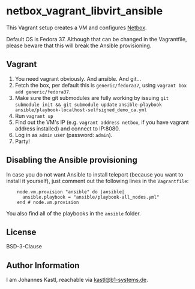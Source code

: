 # netbox_vagrant_libvirt_ansible

This Vagrant setup creates a VM and configures [Netbox](https://netbox.dev/).

Default OS is Fedora 37. Although that can be changed in the Vagrantfile, please
beware that this will break the Ansible provisioning.

## Vagrant

1. You need vagrant obviously. And ansible. And git...
1. Fetch the box, per default this is `generic/fedora37`, using `vagrant box add
   generic/fedora37`.
1. Make sure the git submodules are fully working by issuing `git submodule init
   && git submodule update`
   `ansible-playbook ansible/playbook-localhost-selfsigned_demo_ca.yml`
1. Run `vagrant up`
1. Find out the VM's IP (e.g. `vagrant address netbox`, if you have vagrant
   address installed) and connect to IP:8080.
1. Log in as `admin` user (password: `admin`).
1. Party!

## Disabling the Ansible provisioning

In case you do not want Ansible to install teleport (because you want to install
it yourself), just comment out the following lines in the `Vagrantfile`:

```hcl
    node.vm.provision "ansible" do |ansible|
      ansible.playbook = "ansible/playbook-all_nodes.yml"
    end # node.vm.provision
```

You also find all of the playbooks in the `ansible` folder.

## License

BSD-3-Clause

## Author Information

I am Johannes Kastl, reachable via kastl@b1-systems.de.
